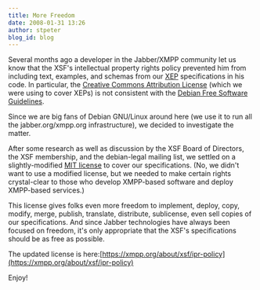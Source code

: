 ```yaml
---
title: More Freedom
date: 2008-01-31 13:26
author: stpeter
blog_id: blog
---
```


Several months ago a developer in the Jabber/XMPP community let us know that the XSF's intellectual property rights policy prevented him from including text, examples, and schemas from our [XEP](https://xmpp.org/extensions/) specifications in his code. In particular, the [Creative Commons Attribution License](http://creativecommons.org/licenses/by/2.5/) (which we were using to cover XEPs) is not consistent with the [Debian Free Software Guidelines](http://www.debian.org/social_contract#guidelines).

Since we are big fans of Debian GNU/Linux around here (we use it to run all the jabber.org/xmpp.org infrastructure), we decided to investigate the matter.

After some research as well as discussion by the XSF Board of Directors, the XSF membership, and the debian-legal mailing list, we settled on a slightly-modified [MIT license](http://www.opensource.org/licenses/mit-license.php) to cover our specifications. (No, we didn't want to use a modified license, but we needed to make certain rights crystal-clear to those who develop XMPP-based software and deploy XMPP-based services.)

This license gives folks even more freedom to implement, deploy, copy, modify, merge, publish, translate, distribute, sublicense, even sell copies of our specifications. And since Jabber technologies have always been focused on freedom, it's only appropriate that the XSF's specifications should be as free as possible.

The updated license is here:[https://xmpp.org/about/xsf/ipr-policy](https://xmpp.org/about/xsf/ipr-policy)

Enjoy!
